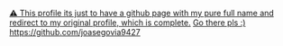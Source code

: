<a href="https://github.com/joasegovia9427">⚠️ This profile its just to have a github page with my pure full name and redirect to my original profile, which is complete.</a>
<a href="https://github.com/joasegovia9427">Go there pls :) https://github.com/joasegovia9427 </a>
